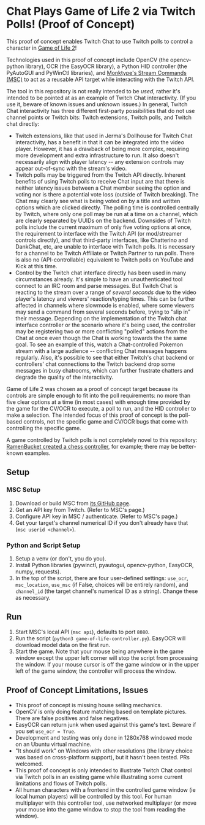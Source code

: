 # Chat Plays Game of Life 2 via Twitch Polls! (Proof of Concept)

This proof of concept enables Twitch Chat to use Twitch polls to control a character in [Game of Life 2](https://store.steampowered.com/app/1455630/THE_GAME_OF_LIFE_2/)!

Technologies used in this proof of concept include OpenCV (the opencv-python library), OCR (the EasyOCR library), a Python HID controller (the PyAutoGUI and PyWinCtl libraries), and [Monktype's Stream Commands (MSC)](https://github.com/Monktype/msc) to act as a reusable API target while interacting with the Twitch API.

The tool in this repository is not really intended to be *used*, rather it's intended to be pointed at as an example of Twitch Chat interactivity. (If you use it, beware of known issues and unknown issues.)
In general, Twitch Chat interactivity has three different first-party possibilities that do not use channel points or Twitch bits: Twitch extensions, Twitch polls, and Twitch chat directly:
- Twitch extensions, like that used in Jerma's Dollhouse for Twitch Chat interactivity, has a benefit in that it can be integrated into the video player. However, it has a drawback of being more complex, requiring more development and extra infrastructure to run. It also doesn't necessarily align with player latency -- any extension controls may appear out-of-sync with the stream's video.
- Twitch polls may be triggered from the Twitch API directly. Inherent benefits of using Twitch polls to receive Chat input are that there is neither latency issues between a Chat member seeing the option and voting nor is there a potential vote loss (outside of Twitch breaking). The Chat may clearly see what is being voted on by a title and written options which are clicked directly. The polling time is controlled centrally by Twitch, where only one poll may be run at a time on a channel, which are clearly separated by UUIDs on the backend. Downsides of Twitch polls include the current maximum of only five voting options at once, the requirement to interface with the Twitch API (or mod/streamer controls directly), and that third-party interfaces, like Chatterino and DankChat, etc, are unable to interface with Twitch polls. It is necessary for a channel to be Twitch Affiliate or Twitch Partner to run polls. There is also no (API-controllable) equivalent to Twitch polls on YouTube and Kick at this time.
- Control by the Twitch chat interface directly has been used in many circumstances already. It's simple to have an unauthenticated tool connect to an IRC room and parse messages. But Twitch Chat is reacting to the stream over a range of *several seconds* due to the video player's latency and viewers' reaction/typing times. This can be further affected in channels where slowmode is enabled, where some viewers may send a command from several seconds before, trying to "slip in" their message. Depending on the implementation of the Twitch chat interface controller or the scenario where it's being used, the controller may be registering two or more conflicting "polled" actions from the Chat at once even though the Chat is working towards the the same goal. To see an example of this, watch a Chat-controlled Pokemon stream with a large audience -- conflicting Chat messages happens regularly. Also, it's possible to see that either Twitch's chat backend or controllers' chat connections to the Twitch backend drop some messages in busy chatrooms, which can further frustrate chatters and degrade the quality of the interactivity.

Game of Life 2 was chosen as a proof of concept target because its controls are simple enough to fit into the poll requirements: no more than five clear options at a time (in most cases) with enough time provided by the game for the CV/OCR to execute, a poll to run, and the HID controller to make a selection. The intended focus of this proof of concept is the poll-based controls, not the specific game and CV/OCR bugs that come with controlling the specific game.

A game controlled by Twitch polls is not completely novel to this repository: [RamenBucket created a chess controller](https://github.com/RamenBucket/twitch-chess), for example; there may be better-known examples.


## Setup

### MSC Setup

1. Download or build MSC from [its GitHub page](https://github.com/Monktype/msc).
2. Get an API key from Twitch. (Refer to MSC's page.)
3. Configure API key in MSC / authenticate. (Refer to MSC's page.)
4. Get your target's channel numerical ID if you don't already have that (`msc userid <channel>`).

### Python and Script Setup

1. Setup a venv (or don't, you do you).
2. Install Python libraries (pywinctl, pyautogui, opencv-python, EasyOCR, numpy, requests).
3. In the top of the script, there are four user-defined settings: `use_ocr`, `msc_location`, `use_msc` (if False, choices will be entirely random), and `channel_id` (the target channel's numerical ID as a string). Change these as necessary.

## Run

1. Start MSC's local API (`msc api`), defaults to port `8080`.
2. Run the script (`python3 game-of-life-controller.py`). EasyOCR will download model data on the first run.
3. Start the game. Note that your mouse being anywhere in the game window except the upper left corner will stop the script from processing the window. If your mouse cursor is off the game window or in the upper left of the game window, the controller will process the window.

## Proof of Concept Limitations, Issues

- This proof of concept is missing house selling mechanics.
- OpenCV is only doing feature matching based on template pictures. There are false positives and false negatives.
- EasyOCR can return junk when used against this game's text. Beware if you set `use_ocr = True`.
- Development and testing was only done in 1280x768 windowed mode on an Ubuntu virtual machine.
- "It should work" on Windows with other resolutions (the library choice was based on cross-platform support), but it hasn't been tested. PRs welcomed.
- This proof of concept is only intended to illustrate Twitch Chat control via Twitch polls in an existing game while illustrating some current limitations and flows of Twitch polls.
- All human characters with a frontend in the controlled game window (ie local human players) will be controlled by this tool. For human multiplayer with this controller tool, use networked multiplayer (or move your mouse into the game window to stop the tool from reading the window).


